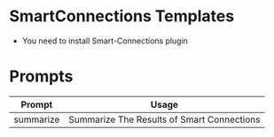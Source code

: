 # SmartConnections Templates
* You need to install Smart-Connections plugin

# Prompts 
| Prompt          | Usage                                            |
| --------------- | ------------------------------------------------ |
| summarize       | Summarize The Results of Smart Connections       |
